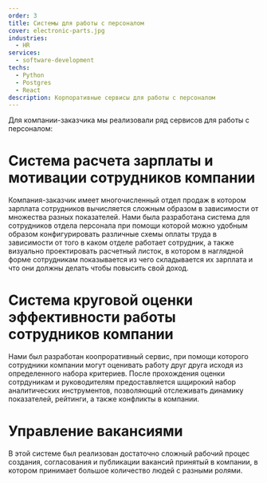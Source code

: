 ```yaml
---
order: 3
title: Системы для работы с персоналом
cover: electronic-parts.jpg
industries:
  - HR
services:
  - software-development
techs:
  - Python
  - Postgres
  - React 
description: Корпоративные сервисы для работы с персоналом
---
```

Для компании-заказчика мы реализовали ряд сервисов для работы с персоналом:

# Система расчета зарплаты и мотивации сотрудников компании
Компания-заказчик имеет многочисленный отдел продаж в котором зарплата сотрудников вычисляется сложным образом
в зависимости от множества разных показателей. Нами была разработана система для сотрудников отдела персонала
при помощи которой можно удобным образом конфигурировать различные схемы оплаты труда в зависимости от того в 
каком отделе работает сотрудник, а также визуально проектировать расчетный листок, в котором
в наглядной форме сотрудникам показывается из чего складывается их зарплата и что они должны делать
чтобы повысить свой доход. 

# Система круговой оценки эффективности работы сотрудников компании 
Нами был разработан коопроративный сервис, при помощи которого сотрудники компании могут оценивать работу друг друга
исходя из определенного набора критериев. После прохождения оценки сотрдуникам и руководителям предоставляется
шщирокий набор аналитических инструментов, позволяющий отслеживать динамику показателей, рейтинги, а также конфликты
в компании.

# Управление вакансиями 
В этой системе был реализован достаточно сложный рабочий процес создания, согласования и публикации вакансий
принятый в компании, в котором принимает большое количество людей с разными ролями.